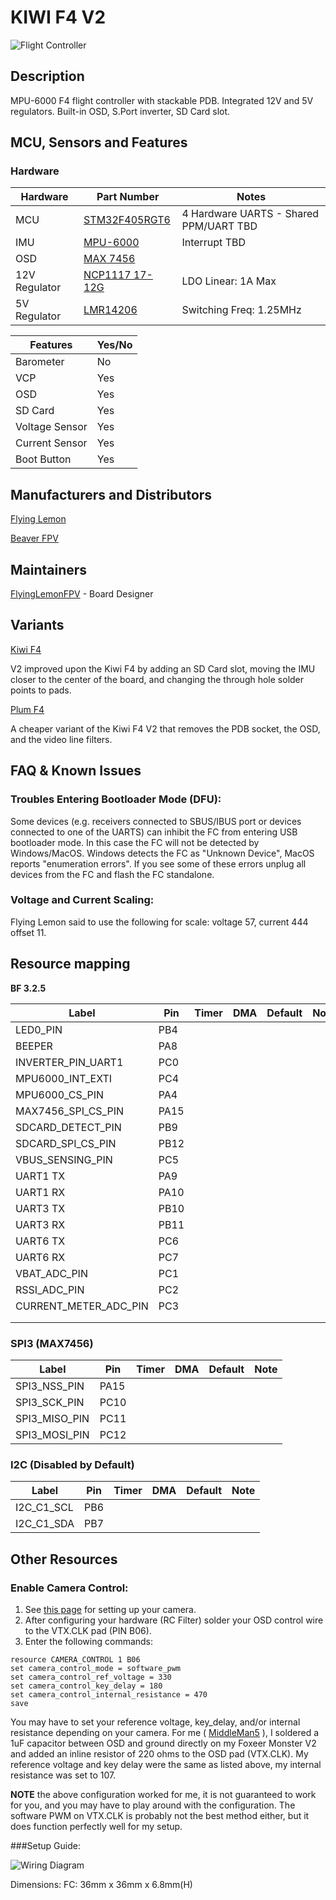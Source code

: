 # KIWI F4 V2

![Flight Controller](http://flyinglemon.eu/ext_images/KIWIV2_TOP2_S.jpg)

## Description

MPU-6000 F4 flight controller with stackable PDB. Integrated 12V and 5V regulators. Built-in OSD, S.Port inverter, SD Card slot.

## MCU, Sensors and Features

### Hardware

| Hardware      | Part Number   | Notes|
|---------------|---------------|------|
| MCU  | [STM32F405RGT6](http://www.mouser.com/ds/2/389/DM00037051-492832.pdf)  | 4 Hardware UARTS - Shared PPM/UART TBD|
| IMU  | [MPU-6000](https://store.invensense.com/datasheets/invensense/MPU-6050_DataSheet_V3%204.pdf)        | Interrupt TBD |
| OSD  | [MAX 7456](https://datasheets.maximintegrated.com/en/ds/MAX7456.pdf)     | |
| 12V Regulator | [NCP1117 17-12G](https://www.onsemi.com/pub/Collateral/NCP1117-D.PDF) | LDO Linear: 1A Max |
| 5V Regulator | [LMR14206](http://www.ti.com/lit/ds/symlink/lmr14206.pdf) | Switching Freq: 1.25MHz |


| Features | Yes/No |
|----------|--------|
| Barometer | No |
| VCP | Yes |
| OSD | Yes |
| SD Card | Yes |
| Voltage Sensor | Yes |
| Current Sensor | Yes|
| Boot Button | Yes| 





## Manufacturers and Distributors

[Flying Lemon](https://flyinglemon.eu/flight-controllers/39-kiwif4-flight-controller.html)

[Beaver FPV](https://beaverfpv.com/collections/new-arrivals/products/kiwi-f4-flight-controller-kiwi-pdb)

## Maintainers
[FlyingLemonFPV](https://github.com/flyinglemonfpv) - Board Designer

## Variants


[Kiwi F4](https://github.com/betaflight/betaflight/wiki/KIWIF4)

V2 improved upon the Kiwi F4 by adding an SD Card slot, moving the IMU closer to the center of the board, and changing the through hole solder points to pads.


[Plum F4](https://github.com/betaflight/betaflight/wiki/Board---PLUMF4)

A cheaper variant of the Kiwi F4 V2 that removes the PDB socket, the OSD, and the video line filters.

## FAQ & Known Issues

### Troubles Entering Bootloader Mode (DFU):
Some devices (e.g. receivers connected to SBUS/IBUS port or devices connected to one of the UARTS) can inhibit the FC from entering USB bootloader mode. In this case the FC will not be detected by Windows/MacOS. Windows detects the FC as "Unknown Device", MacOS reports "enumeration errors". If you see some of these errors unplug all devices from the FC and flash the FC standalone.

### Voltage and Current Scaling:  
Flying Lemon said to use the following for scale:
voltage 57, current 444 offset 11.  


## Resource mapping
**BF 3.2.5**

| Label                      | Pin | Timer  | DMA | Default     | Note                             |
|----------------------------|------|-------|-----|-------------|----------------------------------|
| LED0_PIN                   | PB4  |       |     |             |                                  |
| BEEPER                     | PA8  |       |     |             |                                  |
| INVERTER_PIN_UART1         | PC0  |       |     |             |                                  |
| MPU6000_INT_EXTI           | PC4  |       |     |             |                                  |
| MPU6000_CS_PIN             | PA4  |       |     |             |                                  |
| MAX7456_SPI_CS_PIN         | PA15 |       |     |             |                                  |
| SDCARD_DETECT_PIN          | PB9  |       |     |             |                                  |
| SDCARD_SPI_CS_PIN          | PB12 |       |     |             |                                  |
| VBUS_SENSING_PIN           | PC5  |       |     |             |                                  |
| UART1 TX                   | PA9  |       |     |             |                                  |
| UART1 RX                   | PA10 |       |     |             |                                  |
| UART3 TX                   | PB10 |       |     |             |                                  |
| UART3 RX                   | PB11 |       |     |             |                                  |
| UART6 TX                   | PC6  |       |     |             |                                  |
| UART6 RX                   | PC7  |       |     |             |                                  |
| VBAT_ADC_PIN               | PC1  |       |     |             |                                  |
| RSSI_ADC_PIN               | PC2  |       |     |             |                                  |
| CURRENT_METER_ADC_PIN      | PC3  |       |     |             |                                  |
|                            |      |       |     |             |                                  |
|                            |      |       |     |             |                                  |

### SPI3 (MAX7456)
| Label                         | Pin   | Timer  | DMA | Default     | Note                            |
|-------------------------------|-------|-------|-----|-------------|----------------------------------|
| SPI3_NSS_PIN                  | PA15  |       |     |             |                                  |
| SPI3_SCK_PIN                  | PC10  |       |     |             |                                  |
| SPI3_MISO_PIN                 | PC11  |       |     |             |                                  |
| SPI3_MOSI_PIN                 | PC12  |       |     |             |                                  |

### I2C (Disabled by Default)
| Label                      | Pin  | Timer  | DMA | Default     | Note                             |
|----------------------------|------|-------|-----|-------------|----------------------------------|
| I2C_C1_SCL                 | PB6  |       |     |             |                                  |
| I2C_C1_SDA                 | PB7  |       |     |             |                                  |

## Other Resources

### Enable Camera Control:
1. See [this page](https://github.com/betaflight/betaflight/wiki/FPV-Camera-Control-(Joystick-Emulation)) for setting up your camera. 
2. After configuring your hardware (RC Filter) solder your OSD control wire to the VTX.CLK pad (PIN B06). 
3. Enter the following commands:
```
resource CAMERA_CONTROL 1 B06
set camera_control_mode = software_pwm
set camera_control_ref_voltage = 330
set camera_control_key_delay = 180
set camera_control_internal_resistance = 470
save
```

You may have to set your reference voltage, key_delay, and/or internal resistance depending on your camera.
For me ( [MiddleMan5](https://github.com/MiddleMan5) ), I soldered a 1uF capacitor between OSD and ground directly on my Foxeer Monster V2 and added an inline resistor of 220 ohms to the OSD pad (VTX.CLK). My reference voltage and key delay were the same as listed above, my internal resistance was set to 107.

**NOTE** the above configuration worked for me, it is not guaranteed to work for you, and you may have to play around with the configuration. The software PWM on VTX.CLK is probably not the best method either, but it does function perfectly well for my setup.

###Setup Guide:

![Wiring Diagram](https://i.imgur.com/WmDlIHV.jpg)

Dimensions:
FC: 36mm x 36mm x 6.8mm(H)
